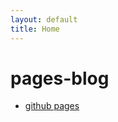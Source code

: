 ```yaml
---
layout: default
title: Home
---
```


# pages-blog

- [github pages](https://liuian.github.io/pages-blog/github_pages)